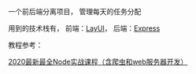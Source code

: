 一个前后端分离项目， 管理每天的任务分配

用到的技术栈有， 前端：[LayUI](https://www.layui.com/)， 后端：[Express](https://expressjs.com/zh-cn/)

教程参考：

[2020最新最全Node实战课程（含爬虫和web服务器开发）](https://www.bilibili.com/video/BV1i7411G7kW)